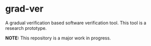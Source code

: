 # grad-ver
A gradual verification based software verification tool. This tool is a research prototype.

**NOTE:** This repository is a major work in progress.
